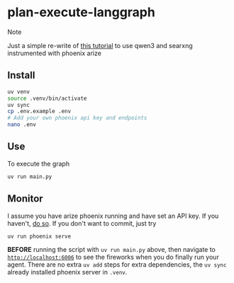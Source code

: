 # plan-execute-langgraph

> [!NOTE]
> Just a simple re-write of [this tutorial](https://langchain-ai.lang.chat/langgraph/tutorials/plan-and-execute/plan-and-execute/) to use qwen3 and searxng instrumented with phoenix arize


## Install

```bash
uv venv
source .venv/bin/activate
uv sync
cp .env.example .env 
# Add your own phoenix api key and endpoints
nano .env
```

## Use
To execute the graph

```bash
uv run main.py
```

## Monitor 
I assume you have arize phoenix running and have set an API key. If you haven't, [do so](https://github.com/odellus/homelab). If you don't want to commit, just try

```bash
uv run phoenix serve
```

**BEFORE** running the script with `uv run main.py` above, then navigate to [`http://localhost:6006`](http://localhost:6006) to see the fireworks when you do finally run your agent. There are no extra `uv add` steps for extra dependencies, the `uv sync` already installed phoenix server in `.venv`.